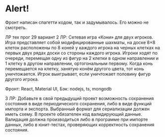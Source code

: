 # Alert!
Фронт написан спагетти кодом, так и задумывалось. Его можно не смотреть.

ЛР тех прог
29 вариант
2 ЛР:
Сетевая игра «Кони» для двух игроков. Игра представляет собой
модифицированные шахматы, на доске 8×8 клеток расположены
по 8 коней у каждого игрока на черных клетках на первых двух
рядах доски со стороны каждого игрока. Игроки ходят по
очереди, перемещая одну из фигур на 2 клетки в одном
направлении и 1 клетку в другом направлении, ортогональным
первому. Когда конь перемещается на клетку, занятую конём
другого цвета, тот конь уничтожается. Игрок выигрывает, если
уничтожает половину фигур другого игрока.

Фронт: React, Material UI,
Бэк: nodejs, ts, mongodb


3 ЛР:
Добавьте в свой предыдущий проект возможность сохранения
состояния в виде периодического сохранения, либо в виде функций
импорта и экспорта. Выбранный формат для сериализации должен
иметь схему. В проекте обязателен код валидирующий данные.
Валидация должна производиться либо в программе при импорте
данных, либо в юнит-тестах, проверяющих корректность
сохранения состояния.
